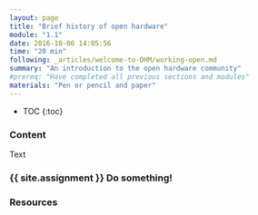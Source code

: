 ```yaml
---
layout: page
title: "Brief history of open hardware"
module: "1.1"
date: 2016-10-06 14:05:56
time: "20 min"
following: _articles/welcome-to-OHM/working-open.md
summary: "An introduction to the open hardware community"
#prereq: "Have completed all previous sections and modules"
materials: "Pen or pencil and paper"
---
```

* TOC
{:toc}

### Content 
Text

### {{ site.assignment }} Do something!

### Resources
 
